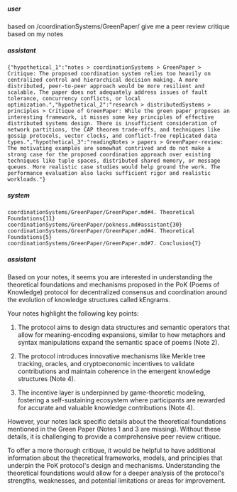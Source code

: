 ##### user
based on /coordinationSystems/GreenPaper/ give me a peer review critique based on my notes

##### assistant
```lookup
{"hypothetical_1":"notes > coordinationSystems > GreenPaper > Critique: The proposed coordination system relies too heavily on centralized control and hierarchical decision making. A more distributed, peer-to-peer approach would be more resilient and scalable. The paper does not adequately address issues of fault tolerance, concurrency conflicts, or local optimization.","hypothetical_2":"research > distributedSystems > principles > Critique of GreenPaper: While the green paper proposes an interesting framework, it misses some key principles of effective distributed systems design. There is insufficient consideration of network partitions, the CAP theorem trade-offs, and techniques like gossip protocols, vector clocks, and conflict-free replicated data types.","hypothetical_3":"readingNotes > papers > GreenPaper-review: The motivating examples are somewhat contrived and do not make a strong case for the proposed coordination approach over existing techniques like tuple spaces, distributed shared memory, or message queues. More realistic case studies would help ground the work. The performance evaluation also lacks sufficient rigor and realistic workloads."}
```

##### system
```sc-context
coordinationSystems/GreenPaper/GreenPaper.md#4. Theoretical Foundations{11}
coordinationSystems/GreenPaper/pokness.md#assistant{30}
coordinationSystems/GreenPaper/GreenPaper.md#4. Theoretical Foundations{5}
coordinationSystems/GreenPaper/GreenPaper.md#7. Conclusion{7}
```

##### assistant
Based on your notes, it seems you are interested in understanding the theoretical foundations and mechanisms proposed in the PoK (Poems of Knowledge) protocol for decentralized consensus and coordination around the evolution of knowledge structures called kEngrams.

Your notes highlight the following key points:

1. The protocol aims to design data structures and semantic operators that allow for meaning-encoding expansions, similar to how metaphors and syntax manipulations expand the semantic space of poems (Note 2).

2. The protocol introduces innovative mechanisms like Merkle tree tracking, oracles, and cryptoeconomic incentives to validate contributions and maintain coherence in the emergent knowledge structures (Note 4).

3. The incentive layer is underpinned by game-theoretic modeling, fostering a self-sustaining ecosystem where participants are rewarded for accurate and valuable knowledge contributions (Note 4).

However, your notes lack specific details about the theoretical foundations mentioned in the Green Paper (Notes 1 and 3 are missing). Without these details, it is challenging to provide a comprehensive peer review critique.

To offer a more thorough critique, it would be helpful to have additional information about the theoretical frameworks, models, and principles that underpin the PoK protocol's design and mechanisms. Understanding the theoretical foundations would allow for a deeper analysis of the protocol's strengths, weaknesses, and potential limitations or areas for improvement.